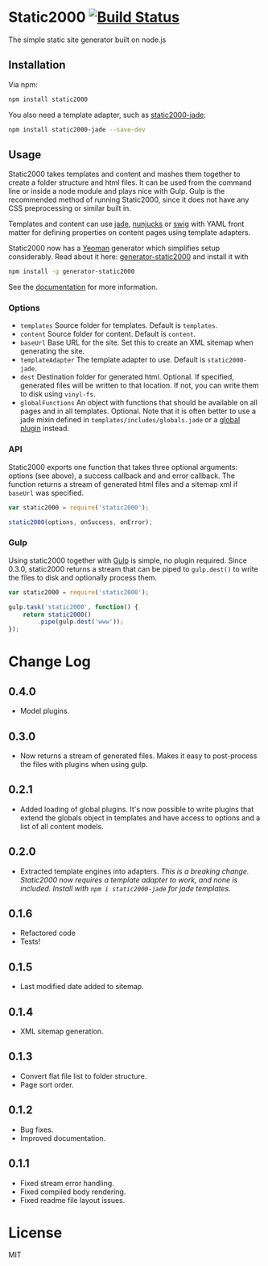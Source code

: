 # Static2000 [![Build Status](https://secure.travis-ci.org/judas-christ/static2000.png?branch=master)](https://travis-ci.org/judas-christ/static2000)

The simple static site generator built on node.js

## Installation

Via npm:

```bash
npm install static2000
```

You also need a template adapter, such as [static2000-jade](https://github.com/judas-christ/static2000-jade):

```bash
npm install static2000-jade --save-dev
```

## Usage

Static2000 takes templates and content and mashes them together to create a folder structure and html files. It can be used from the command line or inside a node module and plays nice with Gulp. Gulp is the recommended method of running Static2000, since it does not have any CSS preprocessing or similar built in.

Templates and content can use [jade](http://jade-lang.com/), [nunjucks](http://mozilla.github.io/nunjucks/) or [swig](http://paularmstrong.github.io/swig) with YAML front matter for defining properties on content pages using template adapters.

Static2000 now has a [Yeoman](http://yeoman.io/) generator which simplifies setup considerably. Read about it here: [generator-static2000](https://github.com/judas-christ/generator-static2000) and install it with

```bash
npm install -g generator-static2000
```

See the [documentation](docs/README.md) for more information.

### Options

* `templates` Source folder for templates. Default is `templates`.
* `content` Source folder for content. Default is `content`.
* `baseUrl` Base URL for the site. Set this to create an XML sitemap when generating the site.
* `templateAdapter` The template adapter to use. Default is `static2000-jade`.
* `dest` Destination folder for generated html. Optional. If specified, generated files will be written to that location. If not, you can write them to disk using `vinyl-fs`.
* `globalFunctions` An object with functions that should be available on all pages and in all templates. Optional. Note that it is often better to use a jade mixin defined in `templates/includes/globals.jade` or a [global plugin](docs/GlobalPlugins.md) instead.

### API

Static2000 exports one function that takes three optional arguments: options (see above), a success callback and and error callback. The function returns a stream of generated html files and a sitemap xml if `baseUrl` was specified.

```javascript
var static2000 = require('static2000');

static2000(options, onSuccess, onError);
```

### Gulp

Using static2000 together with [Gulp](http://gulpjs.com/) is simple, no plugin required. Since 0.3.0, static2000 returns a stream that can be piped to `gulp.dest()` to write the files to disk and optionally process them.

```javascript
var static2000 = require('static2000');

gulp.task('static2000', function() {
    return static2000()
        .pipe(gulp.dest('www'));
});
```

# Change Log

## 0.4.0

* Model plugins.

## 0.3.0

* Now returns a stream of generated files. Makes it easy to post-process the files with plugins when using gulp.

## 0.2.1

* Added loading of global plugins. It's now possible to write plugins that extend the globals object in templates and have access to options and a list of all content models.

## 0.2.0

* Extracted template engines into adapters. _This is a breaking change. Static2000 now requires a template adapter to work, and none is included. Install with `npm i static2000-jade` for jade templates._

## 0.1.6

* Refactored code
* Tests!

## 0.1.5

* Last modified date added to sitemap.

## 0.1.4

* XML sitemap generation.

## 0.1.3

* Convert flat file list to folder structure.
* Page sort order.

## 0.1.2

* Bug fixes.
* Improved documentation.

## 0.1.1

* Fixed stream error handling.
* Fixed compiled body rendering.
* Fixed readme file layout issues.

# License

MIT
